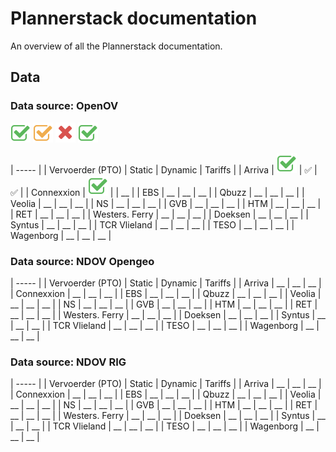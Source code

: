 # Plannerstack documentation

An overview of all the Plannerstack documentation.

## Data

### Data source: OpenOV

![Available](/images/check-square-o_5cb85c_32.png "Available")
![Limited](/images/check-square-o_f0ad4e_32.png "Limited")
![Not available](/images/close_d9534f_32.png "Not available")
![Legal](/images/check-square-o_5cb85c_32.png "Legal")

| ----- |
|  Vervoerder (PTO) |  Static |  Dynamic |  Tariffs |
|  Arriva |  ![Available](/images/check-square-o_5cb85c_32.png "Available") |  :white_check_mark:  |  :white_check_mark:  |
|  Connexxion |  ![Available](/images/check-square-o_5cb85c_32.png "Available")  |   |  __  |
|  EBS |  __  |  __  |  __  |
|  Qbuzz |  __  |  __  |  __  |
|  Veolia |  __  |  __  |  __  |
|  NS |  __  |  __  |  __  |
|  GVB |  __  |  __  |  __  |
|  HTM |  __  |  __  |  __  |
|  RET |  __  |  __  |  __  |
|  Westers. Ferry |  __  |  __  |  __  |
|  Doeksen |  __  |  __  |  __  |
|  Syntus |  __  |  __  |  __  |
|  TCR Vlieland |  __  |  __  |  __  |
|  TESO |  __  |  __  |  __  |
|  Wagenborg |  __  |  __  |  __  |

### Data source: NDOV Opengeo

| ----- |
|  Vervoerder (PTO) |  Static |  Dynamic |  Tariffs |
|  Arriva |  __  |  __  |  __  |
|  Connexxion |  __  |  __  |  __  |
|  EBS |  __  |  __  |  __  |
|  Qbuzz |  __  |  __  |  __  |
|  Veolia |  __  |  __  |  __  |
|  NS |  __  |  __  |  __  |
|  GVB |  __  |  __  |  __  |
|  HTM |  __  |  __  |  __  |
|  RET |  __  |  __  |  __  |
|  Westers. Ferry |  __  |  __  |  __  |
|  Doeksen |  __  |  __  |  __  |
|  Syntus |  __  |  __  |  __  |
|  TCR Vlieland |  __  |  __  |  __  |
|  TESO |  __  |  __  |  __  |
|  Wagenborg |  __  |  __  |  __  |

### Data source: NDOV RIG

| ----- |
|  Vervoerder (PTO) |  Static |  Dynamic |  Tariffs |
|  Arriva |  __  |  __  |  __  |
|  Connexxion |  __  |  __  |  __  |
|  EBS |  __  |  __  |  __  |
|  Qbuzz |  __  |  __  |  __  |
|  Veolia |  __  |  __  |  __  |
|  NS |  __  |  __  |  __  |
|  GVB |  __  |  __  |  __  |
|  HTM |  __  |  __  |  __  |
|  RET |  __  |  __  |  __  |
|  Westers. Ferry |  __  |  __  |  __  |
|  Doeksen |  __  |  __  |  __  |
|  Syntus |  __  |  __  |  __  |
|  TCR Vlieland |  __  |  __  |  __  |
|  TESO |  __  |  __  |  __  |
|  Wagenborg |  __  |  __  |  __  |
